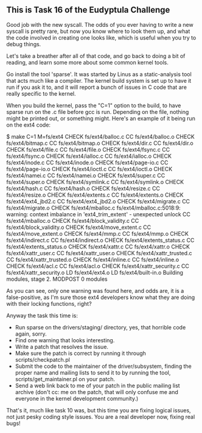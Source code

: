 This is Task 16 of the Eudyptula Challenge
------------------------------------------

Good job with the new syscall.  The odds of you ever having to write a
new syscall is pretty rare, but now you know where to look them up, and
what the code involved in creating one looks like, which is useful when
you try to debug things.

Let's take a breather after all of that code, and go back to doing a bit
of reading, and learn some more about some common kernel tools.

Go install the tool 'sparse'.  It was started by Linus as a
static-analysis tool that acts much like a compiler.  The kernel build
system is set up to have it run if you ask it to, and it will report a
bunch of issues in C code that are really specific to the kernel.

When you build the kernel, pass the "C=1" option to the build, to have
sparse run on the .c file before gcc is run.  Depending on the file,
nothing might be printed out, or something might.  Here's an example of
it being run on the ext4 code:

$ make C=1 M=fs/ext4
  CHECK   fs/ext4/balloc.c
  CC      fs/ext4/balloc.o
  CHECK   fs/ext4/bitmap.c
  CC      fs/ext4/bitmap.o
  CHECK   fs/ext4/dir.c
  CC      fs/ext4/dir.o
  CHECK   fs/ext4/file.c
  CC      fs/ext4/file.o
  CHECK   fs/ext4/fsync.c
  CC      fs/ext4/fsync.o
  CHECK   fs/ext4/ialloc.c
  CC      fs/ext4/ialloc.o
  CHECK   fs/ext4/inode.c
  CC      fs/ext4/inode.o
  CHECK   fs/ext4/page-io.c
  CC      fs/ext4/page-io.o
  CHECK   fs/ext4/ioctl.c
  CC      fs/ext4/ioctl.o
  CHECK   fs/ext4/namei.c
  CC      fs/ext4/namei.o
  CHECK   fs/ext4/super.c
  CC      fs/ext4/super.o
  CHECK   fs/ext4/symlink.c
  CC      fs/ext4/symlink.o
  CHECK   fs/ext4/hash.c
  CC      fs/ext4/hash.o
  CHECK   fs/ext4/resize.c
  CC      fs/ext4/resize.o
  CHECK   fs/ext4/extents.c
  CC      fs/ext4/extents.o
  CHECK   fs/ext4/ext4_jbd2.c
  CC      fs/ext4/ext4_jbd2.o
  CHECK   fs/ext4/migrate.c
  CC      fs/ext4/migrate.o
  CHECK   fs/ext4/mballoc.c
fs/ext4/mballoc.c:5018:9: warning: context imbalance in 'ext4_trim_extent' - unexpected unlock
  CC      fs/ext4/mballoc.o
  CHECK   fs/ext4/block_validity.c
  CC      fs/ext4/block_validity.o
  CHECK   fs/ext4/move_extent.c
  CC      fs/ext4/move_extent.o
  CHECK   fs/ext4/mmp.c
  CC      fs/ext4/mmp.o
  CHECK   fs/ext4/indirect.c
  CC      fs/ext4/indirect.o
  CHECK   fs/ext4/extents_status.c
  CC      fs/ext4/extents_status.o
  CHECK   fs/ext4/xattr.c
  CC      fs/ext4/xattr.o
  CHECK   fs/ext4/xattr_user.c
  CC      fs/ext4/xattr_user.o
  CHECK   fs/ext4/xattr_trusted.c
  CC      fs/ext4/xattr_trusted.o
  CHECK   fs/ext4/inline.c
  CC      fs/ext4/inline.o
  CHECK   fs/ext4/acl.c
  CC      fs/ext4/acl.o
  CHECK   fs/ext4/xattr_security.c
  CC      fs/ext4/xattr_security.o
  LD      fs/ext4/ext4.o
  LD      fs/ext4/built-in.o
  Building modules, stage 2.
  MODPOST 0 modules

As you can see, only one warning was found here, and odds are, it is a
false-positive, as I'm sure those ext4 developers know what they are
doing with their locking functions, right?

Anyway the task this time is:
  - Run sparse on the drivers/staging/ directory, yes, that horrible
    code again, sorry.
  - Find one warning that looks interesting.
  - Write a patch that resolves the issue.
  - Make sure the patch is correct by running it through
    scripts/checkpatch.pl
  - Submit the code to the maintainer of the driver/subsystem, finding
    the proper name and mailing lists to send it to by running the tool,
    scripts/get_maintainer.pl on your patch.
  - Send a web link back to me of your patch in the public mailing list
    archive (don't cc: me on the patch, that will only confuse me and
    everyone in the kernel development community.)

That's it, much like task 10 was, but this time you are fixing logical
issues, not just pesky coding style issues.  You are a real developer
now, fixing real bugs!

